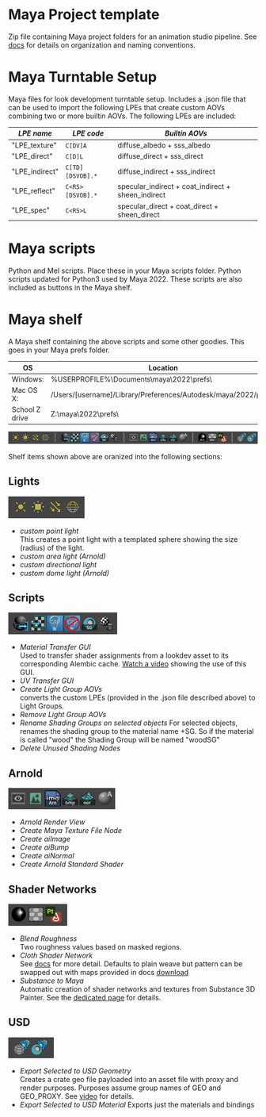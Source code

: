 # Maya Project template
Zip file containing Maya project folders for an animation studio pipeline. See [docs](https://docs.sharktacos.com/pipeline/naming.html) for details on organization and naming conventions.

# Maya Turntable Setup 

Maya files for look development turntable setup.
Includes a .json file that can be used to import the following LPEs that create custom AOVs combining two or more builtin AOVs. The following LPEs are included:

| *LPE name* | *LPE code* | *Builtin AOVs*
|----|----|----
| "LPE_texture" | `C[DV]A` | diffuse_albedo + sss_albedo
| "LPE_direct" | `C[D]L` | diffuse_direct + sss_direct
| "LPE_indirect" | `C[TD][DSVOB].*` | diffuse_indirect + sss_indirect 
| "LPE_reflect" | `C<RS>[DSVOB].*` | specular_indirect + coat_indirect + sheen_indirect
| "LPE_spec" | `C<RS>L` | specular_direct + coat_direct + sheen_direct


# Maya scripts

Python and Mel scripts. Place these in your Maya scripts folder. Python scripts updated for Python3 used by Maya 2022. These scripts are also included as buttons in the Maya shelf.

# Maya shelf

A Maya shelf containing the above scripts and some other goodies. This goes in your Maya prefs folder. 

| **OS** | **Location**
|----|----
| Windows: | %USERPROFILE%\Documents\maya\2022\prefs\
| Mac OS X: |  /Users/[username]/Library/Preferences/Autodesk/maya/2022/prefs/
| School Z drive | Z:\maya\2022\prefs\

![img](img/maya_shelf.jpg)

Shelf items shown above are oranized into the following sections:

## Lights
 
 ![img](img/maya_shelf_lights.jpg)
 
   - *custom point light*<br>
     This creates a point light with a templated sphere showing the size (radius) of the light.
   - *custom area light (Arnold)*
   - *custom directional light*
   - *custom dome light (Arnold)*
 
## Scripts
 
  ![img](img/maya_shelf_scripts.jpg)
  
   - *Material Transfer GUI*<br>
     Used to transfer shader assignments from a lookdev asset to its corresponding Alembic cache. [Watch a video](https://vimeo.com/252241167) showing the use of this GUI. 
   - *UV Transfer GUI*
   - *Create Light Group AOVs*<br>
    converts the custom LPEs (provided in the .json file described above) to Light Groups.
   - *Remove Light Group AOVs*
   - *Rename Shading Groups on selected objects* For selected objects, renames the shading group to the material name +SG. So if the material is called "wood" the Shading Group will be named "woodSG"
   - *Delete Unused Shading Nodes*
     
  
## Arnold

 ![img](img/maya_shelf_arnold.jpg)
 
   - *Arnold Render View*
   - *Create Maya Texture File Node*
   - *Create aiImage*
   - *Create aiBump*
   - *Create aiNormal*
   - *Create Arnold Standard Shader*
   
## Shader Networks

 ![img](img/maya_shelf_networks.jpg)
 
   - *Blend Roughness*<br>
     Two roughness values based on masked regions.
   - *Cloth Shader Network*<br>
      See [docs](https://docs.sharktacos.com/texture/FabricArnold.html) for more detail. Defaults to plain weave but pattern can be swapped out with maps provided in docs [download](https://docs.sharktacos.com/images/tutorials/Assets/Maya/fabricMaps.zip)
   - *Substance to Maya*<br>
      Automatic creation of shader networks and textures from Substance 3D Painter. See the [dedicated page](substancePaintertoMaya.md) for details.

## USD

 ![img](img/maya_shelf_usd.jpg)
 
   - *Export Selected to USD Geometry*<br>
     Creates a crate geo file payloaded into an asset file with proxy and render purposes. Purposes assume group names of GEO and GEO_PROXY. See [video](https://youtu.be/0yPsnPXGQWc) for details.
   - *Export Selected to USD Material* Exports just the materials and bindings

   
   
